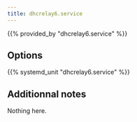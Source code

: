 ```yaml
---
title: dhcrelay6.service
---
```


{{% provided_by "dhcrelay6.service" %}}

## Options

{{% systemd_unit "dhcrelay6.service" %}}

## Additionnal notes

Nothing here.